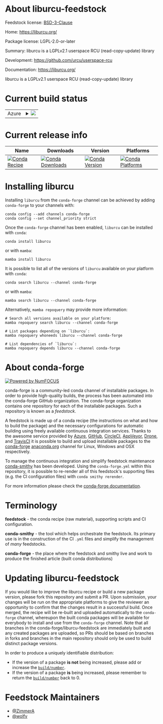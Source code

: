 About liburcu-feedstock
=======================

Feedstock license: [BSD-3-Clause](https://github.com/conda-forge/liburcu-feedstock/blob/main/LICENSE.txt)

Home: https://liburcu.org/

Package license: LGPL-2.0-or-later

Summary: liburcu is a LGPLv2.1 userspace RCU (read-copy-update) library

Development: https://github.com/urcu/userspace-rcu

Documentation: https://liburcu.org/

liburcu is a LGPLv2.1 userspace RCU (read-copy-update) library


Current build status
====================


<table>
    
  <tr>
    <td>Azure</td>
    <td>
      <details>
        <summary>
          <a href="https://dev.azure.com/conda-forge/feedstock-builds/_build/latest?definitionId=10945&branchName=main">
            <img src="https://dev.azure.com/conda-forge/feedstock-builds/_apis/build/status/liburcu-feedstock?branchName=main">
          </a>
        </summary>
        <table>
          <thead><tr><th>Variant</th><th>Status</th></tr></thead>
          <tbody><tr>
              <td>linux_64</td>
              <td>
                <a href="https://dev.azure.com/conda-forge/feedstock-builds/_build/latest?definitionId=10945&branchName=main">
                  <img src="https://dev.azure.com/conda-forge/feedstock-builds/_apis/build/status/liburcu-feedstock?branchName=main&jobName=linux&configuration=linux%20linux_64_" alt="variant">
                </a>
              </td>
            </tr>
          </tbody>
        </table>
      </details>
    </td>
  </tr>
</table>

Current release info
====================

| Name | Downloads | Version | Platforms |
| --- | --- | --- | --- |
| [![Conda Recipe](https://img.shields.io/badge/recipe-liburcu-green.svg)](https://anaconda.org/conda-forge/liburcu) | [![Conda Downloads](https://img.shields.io/conda/dn/conda-forge/liburcu.svg)](https://anaconda.org/conda-forge/liburcu) | [![Conda Version](https://img.shields.io/conda/vn/conda-forge/liburcu.svg)](https://anaconda.org/conda-forge/liburcu) | [![Conda Platforms](https://img.shields.io/conda/pn/conda-forge/liburcu.svg)](https://anaconda.org/conda-forge/liburcu) |

Installing liburcu
==================

Installing `liburcu` from the `conda-forge` channel can be achieved by adding `conda-forge` to your channels with:

```
conda config --add channels conda-forge
conda config --set channel_priority strict
```

Once the `conda-forge` channel has been enabled, `liburcu` can be installed with `conda`:

```
conda install liburcu
```

or with `mamba`:

```
mamba install liburcu
```

It is possible to list all of the versions of `liburcu` available on your platform with `conda`:

```
conda search liburcu --channel conda-forge
```

or with `mamba`:

```
mamba search liburcu --channel conda-forge
```

Alternatively, `mamba repoquery` may provide more information:

```
# Search all versions available on your platform:
mamba repoquery search liburcu --channel conda-forge

# List packages depending on `liburcu`:
mamba repoquery whoneeds liburcu --channel conda-forge

# List dependencies of `liburcu`:
mamba repoquery depends liburcu --channel conda-forge
```


About conda-forge
=================

[![Powered by
NumFOCUS](https://img.shields.io/badge/powered%20by-NumFOCUS-orange.svg?style=flat&colorA=E1523D&colorB=007D8A)](https://numfocus.org)

conda-forge is a community-led conda channel of installable packages.
In order to provide high-quality builds, the process has been automated into the
conda-forge GitHub organization. The conda-forge organization contains one repository
for each of the installable packages. Such a repository is known as a *feedstock*.

A feedstock is made up of a conda recipe (the instructions on what and how to build
the package) and the necessary configurations for automatic building using freely
available continuous integration services. Thanks to the awesome service provided by
[Azure](https://azure.microsoft.com/en-us/services/devops/), [GitHub](https://github.com/),
[CircleCI](https://circleci.com/), [AppVeyor](https://www.appveyor.com/),
[Drone](https://cloud.drone.io/welcome), and [TravisCI](https://travis-ci.com/)
it is possible to build and upload installable packages to the
[conda-forge](https://anaconda.org/conda-forge) [anaconda.org](https://anaconda.org/)
channel for Linux, Windows and OSX respectively.

To manage the continuous integration and simplify feedstock maintenance
[conda-smithy](https://github.com/conda-forge/conda-smithy) has been developed.
Using the ``conda-forge.yml`` within this repository, it is possible to re-render all of
this feedstock's supporting files (e.g. the CI configuration files) with ``conda smithy rerender``.

For more information please check the [conda-forge documentation](https://conda-forge.org/docs/).

Terminology
===========

**feedstock** - the conda recipe (raw material), supporting scripts and CI configuration.

**conda-smithy** - the tool which helps orchestrate the feedstock.
                   Its primary use is in the construction of the CI ``.yml`` files
                   and simplify the management of *many* feedstocks.

**conda-forge** - the place where the feedstock and smithy live and work to
                  produce the finished article (built conda distributions)


Updating liburcu-feedstock
==========================

If you would like to improve the liburcu recipe or build a new
package version, please fork this repository and submit a PR. Upon submission,
your changes will be run on the appropriate platforms to give the reviewer an
opportunity to confirm that the changes result in a successful build. Once
merged, the recipe will be re-built and uploaded automatically to the
`conda-forge` channel, whereupon the built conda packages will be available for
everybody to install and use from the `conda-forge` channel.
Note that all branches in the conda-forge/liburcu-feedstock are
immediately built and any created packages are uploaded, so PRs should be based
on branches in forks and branches in the main repository should only be used to
build distinct package versions.

In order to produce a uniquely identifiable distribution:
 * If the version of a package **is not** being increased, please add or increase
   the [``build/number``](https://docs.conda.io/projects/conda-build/en/latest/resources/define-metadata.html#build-number-and-string).
 * If the version of a package **is** being increased, please remember to return
   the [``build/number``](https://docs.conda.io/projects/conda-build/en/latest/resources/define-metadata.html#build-number-and-string)
   back to 0.

Feedstock Maintainers
=====================

* [@ZimmerA](https://github.com/ZimmerA/)
* [@wolfv](https://github.com/wolfv/)

